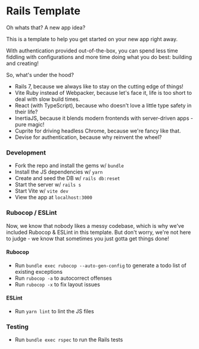 # Rails Template

Oh whats that? A new app idea?

This is a template to help you get started on your new app right away.

With authentication provided out-of-the-box, you can spend less time fiddling with configurations and more time doing what you do best: building and creating!

So, what's under the hood?

- Rails 7, because we always like to stay on the cutting edge of things!
- Vite Ruby instead of Webpacker, because let's face it, life is too short to deal with slow build times.
- React (with TypeScript), because who doesn't love a little type safety in their life?
- InertiaJS, because it blends modern frontends with server-driven apps - pure magic!
- Cuprite for driving headless Chrome, because we're fancy like that.
- Devise for authentication, because why reinvent the wheel?

### Development

- Fork the repo and install the gems w/ `bundle`
- Install the JS dependencies w/ `yarn`
- Create and seed the DB w/ `rails db:reset`
- Start the server w/ `rails s`
- Start Vite w/ `vite dev`
- View the app at `localhost:3000`

### Rubocop / ESLint

Now, we know that nobody likes a messy codebase, which is why we've included Rubocop & ESLint in this template. But don't worry, we're not here to judge - we know that sometimes you just gotta get things done!

#### Rubocop

- Run `bundle exec rubocop --auto-gen-config` to generate a todo list of existing exceptions
- Run `rubocop -a` to autocorrect offenses
- Run `rubocop -x` to fix layout issues

#### ESLint

- Run `yarn lint` to lint the JS files

### Testing

- Run `bundle exec rspec` to run the Rails tests
